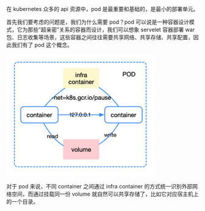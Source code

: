 在 kubernetes 众多的 api 资源中，pod 是最重要和基础的，是最小的部署单元。

首先我们要考虑的问题是，我们为什么需要 pod？pod 可以说是一种容器设计模式，它为那些”超亲密”关系的容器而设计，我们可以想象 servelet 容器部署 war 包、日志收集等场景，这些容器之间往往需要共享网络、共享存储、共享配置，因此我们有了 pod 这个概念。

<img src=".assets/640-20221208102400891.png" alt="图片" style="zoom:50%;" />

对于 pod 来说，不同 container 之间通过 infra container 的方式统一识别外部网络空间，而通过挂载同一份 volume 就自然可以共享存储了，比如它对应宿主机上的一个目录。